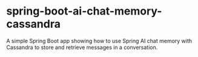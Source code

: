# spring-boot-ai-chat-memory-cassandra
A simple Spring Boot app showing how to use Spring AI chat memory with Cassandra to store and retrieve messages in a conversation.
